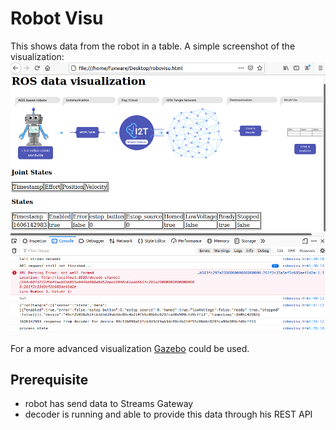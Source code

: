 # Robot Visu
This shows data from the robot in a table. A simple screenshot of the visualization:
![RobotVisu](https://github.com/HackTheAlps/Ros2Tangle/blob/main/visu/visuScreenshot.png?raw=true)

For a more advanced visualization [Gazebo](http://gazebosim.org/gzweb.html) could be used.

## Prerequisite
- robot has send data to Streams Gateway
- decoder is running and able to provide this data through his REST API
